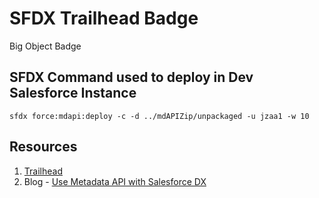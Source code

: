 # SFDX Trailhead Badge
Big Object Badge

## SFDX Command used to deploy in Dev Salesforce Instance
`sfdx force:mdapi:deploy -c -d ../mdAPIZip/unpackaged -u jzaa1 -w 10`

## Resources
1. [Trailhead](https://trailhead.salesforce.com/modules/big_objects/units/big_objects_querying)
2. Blog - [Use Metadata API with Salesforce DX](https://www.jitendrazaa.com/blog/salesforce/use-metadata-api-with-salesforce-dx/)





